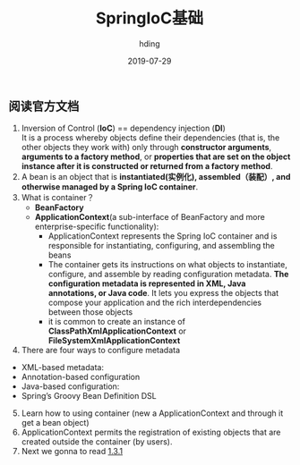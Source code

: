 ﻿---
layout:  post
title:   SpringIoC基础
date:    2019-07-29
author: hding
catalog: true
tags:
   - Spring
---  
## 阅读官方文档
1. Inversion of Control (**IoC**)  ==   dependency injection (**DI**)  
It is a process whereby objects define their dependencies (that is, the other objects they work with) only through **constructor arguments**, **arguments to a factory method**, or **properties that are set on the object instance after it is constructed or returned from a factory method**. 
2. A bean is an object that is **instantiated(实例化), assembled（装配）, and otherwise managed by a Spring IoC container**. 
3. What is container？
   - **BeanFactory**  
   - **ApplicationContext**(a sub-interface of BeanFactory and more enterprise-specific      functionality):  
        - ApplicationContext represents the Spring IoC container and is responsible for instantiating, configuring, and assembling the beans
        - The container gets its instructions on what objects to instantiate, configure, and assemble by reading configuration metadata. **The configuration metadata is represented in XML, Java annotations, or Java code**. It lets you express the objects that compose your application and the rich interdependencies between those objects
        - it is common to create an instance of **ClassPathXmlApplicationContext** or **FileSystemXmlApplicationContext**
4. There are four ways to configure metadata
- XML-based metadata:
- Annotation-based configuration
- Java-based configuration:
- Spring’s Groovy Bean Definition DSL
5. Learn how to using container (new a ApplicationContext and through it get a bean object)
6. ApplicationContext permits the registration of existing objects that are created outside the container (by users).
7. Next we gonna to read [1.3.1](https://docs.spring.io/spring/docs/5.1.8.RELEASE/spring-framework-reference/core.html#beans-factory-class)
   








